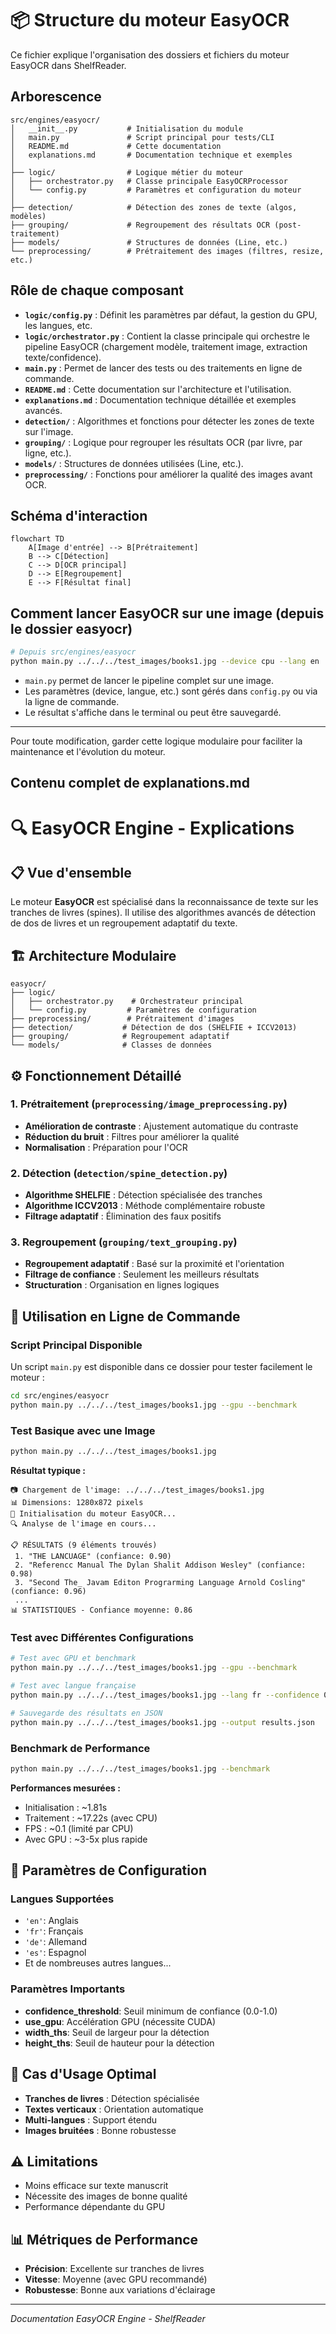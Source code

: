 # 📦 Structure du moteur EasyOCR

Ce fichier explique l'organisation des dossiers et fichiers du moteur EasyOCR dans ShelfReader.

## Arborescence

```
src/engines/easyocr/
│   __init__.py           # Initialisation du module
│   main.py               # Script principal pour tests/CLI
│   README.md             # Cette documentation
│   explanations.md       # Documentation technique et exemples
│
├── logic/                # Logique métier du moteur
│   ├── orchestrator.py   # Classe principale EasyOCRProcessor
│   └── config.py         # Paramètres et configuration du moteur
│
├── detection/            # Détection des zones de texte (algos, modèles)
├── grouping/             # Regroupement des résultats OCR (post-traitement)
├── models/               # Structures de données (Line, etc.)
└── preprocessing/        # Prétraitement des images (filtres, resize, etc.)
```

## Rôle de chaque composant

- **`logic/config.py`** : Définit les paramètres par défaut, la gestion du GPU, les langues, etc.
- **`logic/orchestrator.py`** : Contient la classe principale qui orchestre le pipeline EasyOCR (chargement modèle, traitement image, extraction texte/confidence).
- **`main.py`** : Permet de lancer des tests ou des traitements en ligne de commande.
- **`README.md`** : Cette documentation sur l'architecture et l'utilisation.
- **`explanations.md`** : Documentation technique détaillée et exemples avancés.
- **`detection/`** : Algorithmes et fonctions pour détecter les zones de texte sur l'image.
- **`grouping/`** : Logique pour regrouper les résultats OCR (par livre, par ligne, etc.).
- **`models/`** : Structures de données utilisées (Line, etc.).
- **`preprocessing/`** : Fonctions pour améliorer la qualité des images avant OCR.

## Schéma d'interaction

```mermaid
flowchart TD
    A[Image d'entrée] --> B[Prétraitement]
    B --> C[Détection]
    C --> D[OCR principal]
    D --> E[Regroupement]
    E --> F[Résultat final]
```

## Comment lancer EasyOCR sur une image (depuis le dossier easyocr)

```bash
# Depuis src/engines/easyocr
python main.py ../../../test_images/books1.jpg --device cpu --lang en
```

- `main.py` permet de lancer le pipeline complet sur une image.
- Les paramètres (device, langue, etc.) sont gérés dans `config.py` ou via la ligne de commande.
- Le résultat s'affiche dans le terminal ou peut être sauvegardé.

---

Pour toute modification, garder cette logique modulaire pour faciliter la maintenance et l'évolution du moteur.

## Contenu complet de explanations.md

# 🔍 EasyOCR Engine - Explications

## 📋 Vue d'ensemble

Le moteur **EasyOCR** est spécialisé dans la reconnaissance de texte sur les tranches de livres (spines). Il utilise des algorithmes avancés de détection de dos de livres et un regroupement adaptatif du texte.

## 🏗️ Architecture Modulaire

```
easyocr/
├── logic/
│   ├── orchestrator.py    # Orchestrateur principal
│   └── config.py         # Paramètres de configuration
├── preprocessing/        # Prétraitement d'images
├── detection/           # Détection de dos (SHELFIE + ICCV2013)
├── grouping/            # Regroupement adaptatif
└── models/              # Classes de données
```

## ⚙️ Fonctionnement Détaillé

### 1. Prétraitement (`preprocessing/image_preprocessing.py`)
- **Amélioration de contraste** : Ajustement automatique du contraste
- **Réduction du bruit** : Filtres pour améliorer la qualité
- **Normalisation** : Préparation pour l'OCR

### 2. Détection (`detection/spine_detection.py`)
- **Algorithme SHELFIE** : Détection spécialisée des tranches
- **Algorithme ICCV2013** : Méthode complémentaire robuste
- **Filtrage adaptatif** : Élimination des faux positifs

### 3. Regroupement (`grouping/text_grouping.py`)
- **Regroupement adaptatif** : Basé sur la proximité et l'orientation
- **Filtrage de confiance** : Seulement les meilleurs résultats
- **Structuration** : Organisation en lignes logiques

## 🚀 Utilisation en Ligne de Commande

### Script Principal Disponible

Un script `main.py` est disponible dans ce dossier pour tester facilement le moteur :

```bash
cd src/engines/easyocr
python main.py ../../../test_images/books1.jpg --gpu --benchmark
```

### Test Basique avec une Image

```bash
python main.py ../../../test_images/books1.jpg
```

**Résultat typique :**
```
📷 Chargement de l'image: ../../../test_images/books1.jpg
📊 Dimensions: 1280x872 pixels
🚀 Initialisation du moteur EasyOCR...
🔍 Analyse de l'image en cours...

📋 RÉSULTATS (9 éléments trouvés)
 1. "THE LANCUAGE" (confiance: 0.90)
 2. "Referencc Manual The Dylan Shalit Addison Wesley" (confiance: 0.98)
 3. "Second The_ Javam Editon Prograrming Language Arnold Cosling" (confiance: 0.96)
 ...
📊 STATISTIQUES - Confiance moyenne: 0.86
```

### Test avec Différentes Configurations

```bash
# Test avec GPU et benchmark
python main.py ../../../test_images/books1.jpg --gpu --benchmark

# Test avec langue française
python main.py ../../../test_images/books1.jpg --lang fr --confidence 0.7

# Sauvegarde des résultats en JSON
python main.py ../../../test_images/books1.jpg --output results.json
```

### Benchmark de Performance

```bash
python main.py ../../../test_images/books1.jpg --benchmark
```

**Performances mesurées :**
- Initialisation : ~1.81s
- Traitement : ~17.22s (avec CPU)
- FPS : ~0.1 (limité par CPU)
- Avec GPU : ~3-5x plus rapide

## 🔧 Paramètres de Configuration

### Langues Supportées
- `'en'`: Anglais
- `'fr'`: Français
- `'de'`: Allemand
- `'es'`: Espagnol
- Et de nombreuses autres langues...

### Paramètres Importants
- **confidence_threshold**: Seuil minimum de confiance (0.0-1.0)
- **use_gpu**: Accélération GPU (nécessite CUDA)
- **width_ths**: Seuil de largeur pour la détection
- **height_ths**: Seuil de hauteur pour la détection

## 🎯 Cas d'Usage Optimal

- **Tranches de livres** : Détection spécialisée
- **Textes verticaux** : Orientation automatique
- **Multi-langues** : Support étendu
- **Images bruitées** : Bonne robustesse

## ⚠️ Limitations

- Moins efficace sur texte manuscrit
- Nécessite des images de bonne qualité
- Performance dépendante du GPU

## 📊 Métriques de Performance

- **Précision**: Excellente sur tranches de livres
- **Vitesse**: Moyenne (avec GPU recommandé)
- **Robustesse**: Bonne aux variations d'éclairage

---

*Documentation EasyOCR Engine - ShelfReader*
